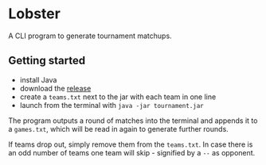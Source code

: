 # Lobster
A CLI program to generate tournament matchups.

## Getting started

- install Java
- download the [release](https://github.com/xerus2000/lobster/releases/latest)
- create a `teams.txt` next to the jar with each team in one line
- launch from the terminal with `java -jar tournament.jar`

The program outputs a round of matches into the terminal and appends it to a `games.txt`, which will be read in again to generate further rounds.

If teams drop out, simply remove them from the `teams.txt`. In case there is an odd number of teams one team will skip - signified by a `--` as opponent.